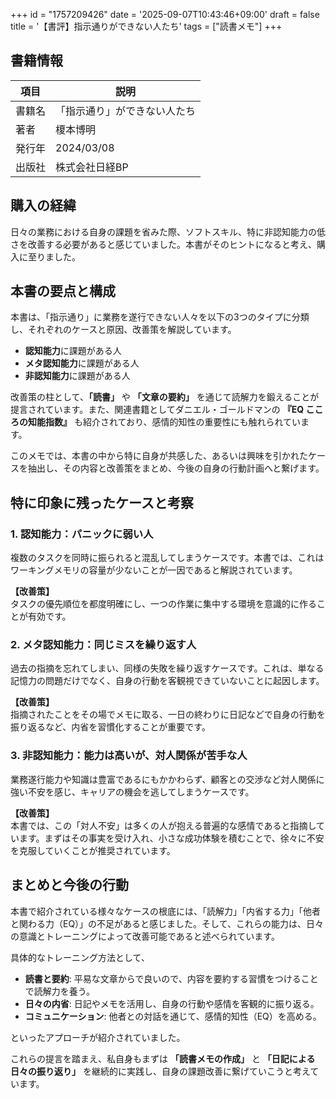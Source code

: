 +++
id = "1757209426"
date = '2025-09-07T10:43:46+09:00'
draft = false
title = '【書評】指示通りができない人たち'
tags = ["読書メモ"]
+++
## 書籍情報

| 項目 | 説明 |
| --- | --- |
| 書籍名 | 「指示通り」ができない人たち |
| 著者 | 榎本博明 |
| 発行年 | 2024/03/08 |
| 出版社 | 株式会社日経BP |

## 購入の経緯

日々の業務における自身の課題を省みた際、ソフトスキル、特に非認知能力の低さを改善する必要があると感じていました。本書がそのヒントになると考え、購入に至りました。

## 本書の要点と構成

本書は、「指示通り」に業務を遂行できない人々を以下の3つのタイプに分類し、それぞれのケースと原因、改善策を解説しています。

- **認知能力**に課題がある人
- **メタ認知能力**に課題がある人
- **非認知能力**に課題がある人

改善策の柱として、**「読書」** や **「文章の要約」** を通じて読解力を鍛えることが提言されています。また、関連書籍としてダニエル・ゴールドマンの **『EQ こころの知能指数』** も紹介されており、感情的知性の重要性にも触れられています。

このメモでは、本書の中から特に自身が共感した、あるいは興味を引かれたケースを抽出し、その内容と改善策をまとめ、今後の自身の行動計画へと繋げます。

## 特に印象に残ったケースと考察

### 1. 認知能力：パニックに弱い人
複数のタスクを同時に振られると混乱してしまうケースです。本書では、これはワーキングメモリの容量が少ないことが一因であると解説されています。

**【改善策】** <br>
タスクの優先順位を都度明確にし、一つの作業に集中する環境を意識的に作ることが有効です。

### 2. メタ認知能力：同じミスを繰り返す人
過去の指摘を忘れてしまい、同様の失敗を繰り返すケースです。これは、単なる記憶力の問題だけでなく、自身の行動を客観視できていないことに起因します。

**【改善策】** <br>
指摘されたことをその場でメモに取る、一日の終わりに日記などで自身の行動を振り返るなど、内省を習慣化することが重要です。

### 3. 非認知能力：能力は高いが、対人関係が苦手な人
業務遂行能力や知識は豊富であるにもかかわらず、顧客との交渉など対人関係に強い不安を感じ、キャリアの機会を逃してしまうケースです。

**【改善策】** <br>
本書では、この「対人不安」は多くの人が抱える普遍的な感情であると指摘しています。まずはその事実を受け入れ、小さな成功体験を積むことで、徐々に不安を克服していくことが推奨されています。

## まとめと今後の行動

本書で紹介されている様々なケースの根底には、「読解力」「内省する力」「他者と関わる力（EQ）」の不足があると感じました。そして、これらの能力は、日々の意識とトレーニングによって改善可能であると述べられています。

具体的なトレーニング方法として、
- **読書と要約**: 平易な文章からで良いので、内容を要約する習慣をつけることで読解力を養う。
- **日々の内省**: 日記やメモを活用し、自身の行動や感情を客観的に振り返る。
- **コミュニケーション**: 他者との対話を通じて、感情的知性（EQ）を高める。

といったアプローチが紹介されていました。

これらの提言を踏まえ、私自身もまずは **「読書メモの作成」** と **「日記による日々の振り返り」** を継続的に実践し、自身の課題改善に繋げていこうと考えています。